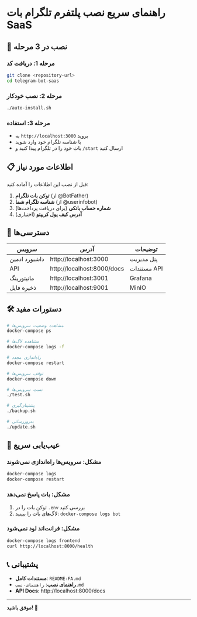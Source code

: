 # راهنمای سریع نصب پلتفرم تلگرام بات SaaS

## 🚀 نصب در 3 مرحله

### مرحله 1: دریافت کد
```bash
git clone <repository-url>
cd telegram-bot-saas
```

### مرحله 2: نصب خودکار
```bash
./auto-install.sh
```

### مرحله 3: استفاده
- به `http://localhost:3000` بروید
- با شناسه تلگرام خود وارد شوید
- بات خود را در تلگرام پیدا کنید و `/start` ارسال کنید

## 📋 اطلاعات مورد نیاز

قبل از نصب این اطلاعات را آماده کنید:

1. **توکن بات تلگرام** (از @BotFather)
2. **شناسه تلگرام شما** (از @userinfobot)
3. **شماره حساب بانکی** (برای دریافت پرداخت‌ها)
4. **آدرس کیف پول کریپتو** (اختیاری)

## 🎯 دسترسی‌ها

| سرویس | آدرس | توضیحات |
|-------|------|---------|
| داشبورد ادمین | http://localhost:3000 | پنل مدیریت |
| API | http://localhost:8000/docs | مستندات API |
| مانیتورینگ | http://localhost:3001 | Grafana |
| ذخیره فایل | http://localhost:9001 | MinIO |

## 🛠️ دستورات مفید

```bash
# مشاهده وضعیت سرویس‌ها
docker-compose ps

# مشاهده لاگ‌ها
docker-compose logs -f

# راه‌اندازی مجدد
docker-compose restart

# توقف سرویس‌ها
docker-compose down

# تست سرویس‌ها
./test.sh

# پشتیبان‌گیری
./backup.sh

# به‌روزرسانی
./update.sh
```

## 🔧 عیب‌یابی سریع

### مشکل: سرویس‌ها راه‌اندازی نمی‌شوند
```bash
docker-compose logs
docker-compose restart
```

### مشکل: بات پاسخ نمی‌دهد
1. توکن بات را در `.env` بررسی کنید
2. لاگ‌های بات را ببینید: `docker-compose logs bot`

### مشکل: فرانت‌اند لود نمی‌شود
```bash
docker-compose logs frontend
curl http://localhost:8000/health
```

## 📞 پشتیبانی

- **مستندات کامل**: `README-FA.md`
- **راهنمای نصب**: `راهنمای-نصب.md`
- **API Docs**: http://localhost:8000/docs

---

**موفق باشید! 🎉**